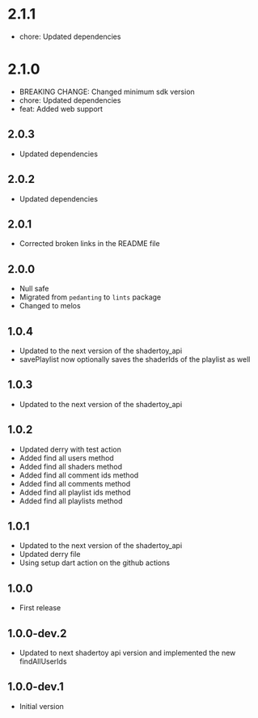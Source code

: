 # 2.1.1

- chore: Updated dependencies

# 2.1.0

- BREAKING CHANGE: Changed minimum sdk version
- chore: Updated dependencies
- feat: Added web support

## 2.0.3

- Updated dependencies

## 2.0.2

- Updated dependencies

## 2.0.1

- Corrected broken links in the README file

## 2.0.0

- Null safe
- Migrated from `pedanting` to `lints` package
- Changed to melos

## 1.0.4

- Updated to the next version of the shadertoy_api
- savePlaylist now optionally saves the shaderIds of the playlist as well

## 1.0.3

- Updated to the next version of the shadertoy_api

## 1.0.2

- Updated derry with test action
- Added find all users method
- Added find all shaders method
- Added find all comment ids method
- Added find all comments method
- Added find all playlist ids method
- Added find all playlists method 

## 1.0.1

- Updated to the next version of the shadertoy_api
- Updated derry file
- Using setup dart action on the github actions

## 1.0.0

- First release

## 1.0.0-dev.2

- Updated to next shadertoy api version and implemented the new findAllUserIds

## 1.0.0-dev.1

- Initial version